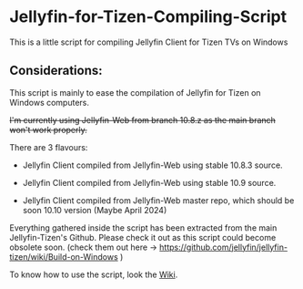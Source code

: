 # Jellyfin-for-Tizen-Compiling-Script
This is a little script for compiling Jellyfin Client for Tizen TVs on Windows

Considerations:
---------------

This script is mainly to ease the compilation of Jellyfin for Tizen on Windows computers.

~~I'm currently using Jellyfin-Web from branch 10.8.z as the main branch won't work properly.~~

There are 3 flavours:

* Jellyfin Client compiled from Jellyfin-Web using stable 10.8.3 source.

* Jellyfin Client compiled from Jellyfin-Web using stable 10.9 source.
  
* Jellyfin Client compiled from Jellyfin-Web master repo, which should be soon 10.10 version (Maybe April 2024)

Everything gathered inside the script has been extracted from the main Jellyfin-Tizen's Github. Please check it out as this script could become obsolete soon.
(check them out here -> https://github.com/jellyfin/jellyfin-tizen/wiki/Build-on-Windows )

To know how to use the script, look the [Wiki](https://github.com/xatornet/Jellyfin-for-Tizen-Compiling-Script/wiki).
